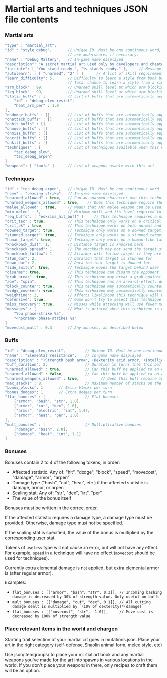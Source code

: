 # Martial arts and techniques JSON file contents

### Martial arts

```C++
"type" : "martial_art",
"id" : "style_debug",       // Unique ID. Must be one continuous word,
                            // use underscores if necessary.
"name" : "Debug Mastery",   // In-game name displayed
"description": "A secret martial art used only by developers and cheaters.",    // In-game description
"initiate": [ "You stand ready.", "%s stands ready." ],     // Message shown when player or NPC chooses this art
"autolearn": [ [ "unarmed", "2" ] ],     // A list of skill requirements that if met, automatically teach the player the martial art
"learn_difficulty": 5,      // Difficulty to learn a style from book based on "primary skill" 
                            // Total chance to learn a style from a single read of the book is equal to one in (10 + learn_difficulty - primary_skill)
"arm_block" : 99,           // Unarmed skill level at which arm blocking is unlocked
"leg_block" : 99,           // Unarmed skill level at which arm blocking is unlocked
"static_buffs" : [          // List of buffs that are automatically applied every turn
    "id" : "debug_elem_resist",
    "heat_arm_per" : 1.0
],
"ondodge_buffs" : []        // List of buffs that are automatically applied on successful dodge
"onattack_buffs" : []       // List of buffs that are automatically applied after any attack, hit or miss
"onhit_buffs" : []          // List of buffs that are automatically applied on successful hit
"onmove_buffs" : []         // List of buffs that are automatically applied on movement
"onmiss_buffs" : []         // List of buffs that are automatically applied on a miss
"oncrit_buffs" : []         // List of buffs that are automatically applied on a crit
"onkill_buffs" : []         // List of buffs that are automatically applied upon killing an enemy
"techniques" : [            // List of techniques available when this martial art is used
    "tec_debug_slow",
    "tec_debug_arpen"
]
"weapons": [ "tonfa" ]      // List of weapons usable with this art

```

### Techniques

```C++
"id" : "tec_debug_arpen",   // Unique ID. Must be one continuous word
"name" : "phasing strike",  // In-game name displayed
"unarmed_allowed" : true,   // Can an unarmed character use this technique
"unarmed_weapons_allowed" : true,    // Does this technique require the character to be actually unarmed or does it allow unarmed weapons
"melee_allowed" : true,     // Means that ANY melee weapon can be used, NOT just the martial art's weapons 
"min_melee" : 3,            // Minimum skill and its level required to use this technique. Can be any skill.
"req_buffs": [ "eskrima_hit_buff" ],    // This technique requires a named buff to be active
"crit_tec" : true,          // This technique only works on a critical hit
"crit_ok" : true,           // This technique works on both normal and critical hits
"downed_target": true,      // Technique only works on a downed target
"stunned_target": true,     // Technique only works on a stunned target
"human_target": true,       // Technique only works on a human-like target
"knockback_dist": 1,        // Distance target is knocked back
"knockback_spread": 1,      // The knockback may not send the target straight back
"knockback_follow": 1,      // Attacker will follow target if they are knocked back
"stun_dur": 2,              // Duration that target is stunned for
"down_dur": 2,              // Duration that target is downed for
"side_switch": true,        // Technique moves the target behind user
"disarms": true,            // This technique can disarm the opponent
"grab_break": true,         // This technique may break a grab against the user
"aoe": "spin",              // This technique has an area-of-effect; doesn't work against solo targets
"block_counter": true,      // This technique may automatically counterattack on a successful block
"dodge_counter": true,      // This technique may automatically counterattack on a successful dodge
"weighting": 2,             // Affects likelihood this technique will be seleted when many are available
"defensive": true,          // Game won't try to select this technique when attacking
"miss_recovery": true,      // Misses while attacking will use fewer moves
"messages" : [              // What is printed when this technique is used by the player and by an npc
    "You phase-strike %s",
    "<npcname> phase-strikes %s"
]
"movecost_mult" : 0.3       // Any bonuses, as described below
```

### Buffs

```C++
"id" : "debug_elem_resist",         // Unique ID. Must be one continuous word
"name" : "Elemental resistance",    // In-game name displayed
"description" : "+Strength bash armor, +Dexterity acid armor, +Intelligence electricity armor, +Perception fire armor.",    // In-game description
"buff_duration": 2,                 // Duration in turns that this buff lasts
"unarmed_allowed" : true,           // Can this buff be applied to an unarmed character
"unarmed_allowed" : false,          // Can this buff be applied to an armed character
"unarmed_weapons_allowed" : true,          // Does this buff require the character to be actually unarmed. If true, allows unarmed weapons (brass knuckles, punch daggers)
"max_stacks" : 8,                   // Maximum number of stacks on the buff. Buff bonuses are multiplied by current buff intensity
"bonus_blocks": 1       // Extra blocks per turn
"bonus_dodges": 1       // Extra dodges per turn
"flat_bonuses" : [                  // Flat bonuses
    ["armor", "bash", "str", 1.0],
    ["armor", "cut", "dex", 1.0],
    ["armor", "electric", "int", 1.0],
    ["armor", "heat", "per", 1.0]
],
"mult_bonuses" : [                  // Multiplicative bonuses
    ["damage", "bash", 2.0],
    ["damage", "heat", "int", 1.1]
]
```

### Bonuses

Bonuses contain 2 to 4 of the following tokens, in order:

* Affected statistic. Any of: "hit", "dodge", "block", "speed", "movecost", "damage", "armor", "arpen"
* Damage type ("bash", "cut", "heat", etc.) if the affected statistic is damage, armor, or arpen
* Scaling stat. Any of: "str", "dex", "int", "per"
* The value of the bonus itself

Bonuses must be written in the correct order.

If the affected statistic requires a damage type, a damage type must be provided. Otherwise, damage type must not be specified.

If the scaling stat is specified, the value of the bonus is multiplied by the corresponding user stat.

Tokens of `useless` type will not cause an error, but will not have any effect.
For example, `speed` in a technique will have no effect (`movecost` should be used for techniques).

Currently extra elemental damage is not applied, but extra elemental armor is (after regular armor).

Examples:
* `flat_bonuses : [["armor", "bash", "str", 0.3]], // Incoming bashing damage is decreased by 30% of strength value. Only useful on buffs`
* ``mult_bonuses : [["damage", "cut", "dex", 0.1]], // All cutting damage dealt is multiplied by `(10% of dexterity)*(damage)` ``
* `flat_bonuses : [["movecost", "str", -1.0]],     // Move cost is decreased by 100% of strength value`

### Place relevant items in the world and chargen

Starting trait selection of your martial art goes in mutations.json. Place your art in the right category (self-defense, Shaolin animal form, melee style, etc)

Use json/itemgroups/ to place your martial art book and any martial weapons you've made for the art into spawns in various locations in the world. If you don't place your weapons in there, only recipes to craft them will be an option.
